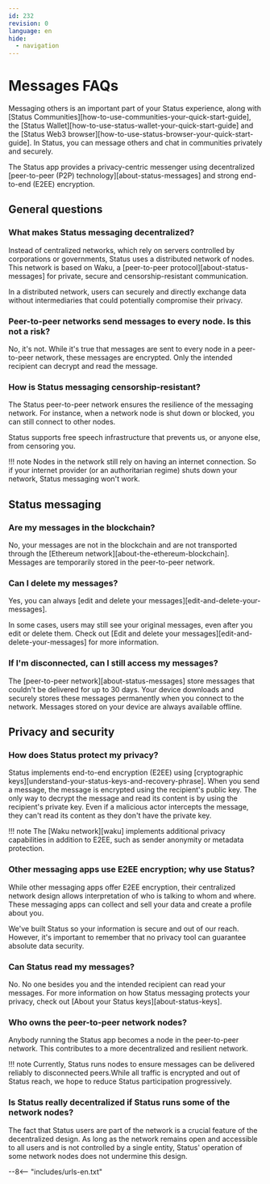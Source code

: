 ```yaml
---
id: 232
revision: 0
language: en
hide:
  - navigation
---
```


# Messages FAQs

Messaging others is an important part of your Status experience, along with [Status Communities][how-to-use-communities-your-quick-start-guide], the [Status Wallet][how-to-use-status-wallet-your-quick-start-guide] and the [Status Web3 browser][how-to-use-status-browser-your-quick-start-guide]. In Status, you can message others and chat in communities privately and securely.

The Status app provides a privacy-centric messenger using decentralized [peer-to-peer (P2P) technology][about-status-messages] and strong end-to-end (E2EE) encryption.

## General questions

### What makes Status messaging decentralized?

Instead of centralized networks, which rely on servers controlled by corporations or governments, Status uses a distributed network of nodes. This network is based on Waku, a [peer-to-peer protocol][about-status-messages] for private, secure and censorship-resistant communication.

In a distributed network, users can securely and directly exchange data without intermediaries that could potentially compromise their privacy.

### Peer-to-peer networks send messages to every node. Is this not a risk?

No, it's not. While it's true that messages are sent to every node in a peer-to-peer network, these messages are encrypted. Only the intended recipient can decrypt and read the message.

### How is Status messaging censorship-resistant?

The Status peer-to-peer network ensures the resilience of the messaging network. For instance, when a network node is shut down or blocked, you can still connect to other nodes.

Status supports free speech infrastructure that prevents us, or anyone else, from censoring you.

!!! note
    Nodes in the network still rely on having an internet connection. So if your internet provider (or an authoritarian regime) shuts down your network, Status messaging won't work.

## Status messaging

### Are my messages in the blockchain?

No, your messages are not in the blockchain and are not transported through the [Ethereum network][about-the-ethereum-blockchain]. Messages are temporarily stored in the peer-to-peer network.

### Can I delete my messages?

Yes, you can always [edit and delete your messages][edit-and-delete-your-messages].

In some cases, users may still see your original messages, even after you edit or delete them. Check out [Edit and delete your messages][edit-and-delete-your-messages] for more information.

### If I'm disconnected, can I still access my messages?

The [peer-to-peer network][about-status-messages] store messages that couldn't be delivered for up to 30 days. Your device downloads and securely stores these messages permanently when you connect to the network. Messages stored on your device are always available offline.

## Privacy and security

### How does Status protect my privacy?

Status implements end-to-end encryption (E2EE) using [cryptographic keys][understand-your-status-keys-and-recovery-phrase]. When you send a message, the message is encrypted using the recipient's public key. The only way to decrypt the message and read its content is by using the recipient's private key. Even if a malicious actor intercepts the message, they can't read its content as they don't have the private key.

!!! note
    The [Waku network][waku] implements additional privacy capabilities in addition to E2EE, such as sender anonymity or metadata protection.

### Other messaging apps use E2EE encryption; why use Status?

While other messaging apps offer E2EE encryption, their centralized network design allows interpretation of who is talking to whom and where. These messaging apps can collect and sell your data and create a profile about you.

We've built Status so your information is secure and out of our reach. However, it's important to remember that no privacy tool can guarantee absolute data security.

### Can Status read my messages?

No. No one besides you and the intended recipient can read your messages. For more information on how Status messaging protects your privacy, check out [About your Status keys][about-status-keys].

### Who owns the peer-to-peer network nodes?

Anybody running the Status app becomes a node in the peer-to-peer network. This contributes to a more decentralized and resilient network.

!!! note
    Currently, Status runs nodes to ensure messages can be delivered reliably to disconnected peers.While all traffic is encrypted and out of Status reach, we hope to reduce Status participation progressively.

### Is Status really decentralized if Status runs some of the network nodes?

The fact that Status users are part of the network is a crucial feature of the decentralized design. As long as the network remains open and accessible to all users and is not controlled by a single entity, Status' operation of some network nodes does not undermine this design.

--8<-- "includes/urls-en.txt"

